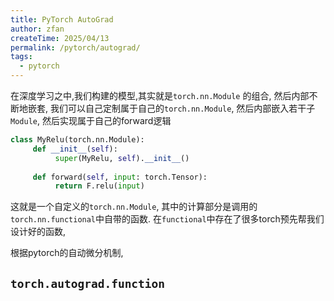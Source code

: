 ```yaml
---
title: PyTorch AutoGrad
author: zfan
createTime: 2025/04/13
permalink: /pytorch/autograd/
tags:
  - pytorch
---
```


在深度学习之中,我们构建的模型,其实就是`torch.nn.Module` 的组合, 然后内部不断地嵌套, 我们可以自己定制属于自己的`torch.nn.Module`, 然后内部嵌入若干子`Module`, 然后实现属于自己的forward逻辑

```python
class MyRelu(torch.nn.Module):
     def __init__(self):
          super(MyRelu, self).__init__()
     
     def forward(self, input: torch.Tensor):
          return F.relu(input)

```
这就是一个自定义的`torch.nn.Module`, 其中的计算部分是调用的`torch.nn.functional`中自带的函数. 在`functional`中存在了很多torch预先帮我们设计好的函数, 

根据pytorch的自动微分机制, 

## `torch.autograd.function`
